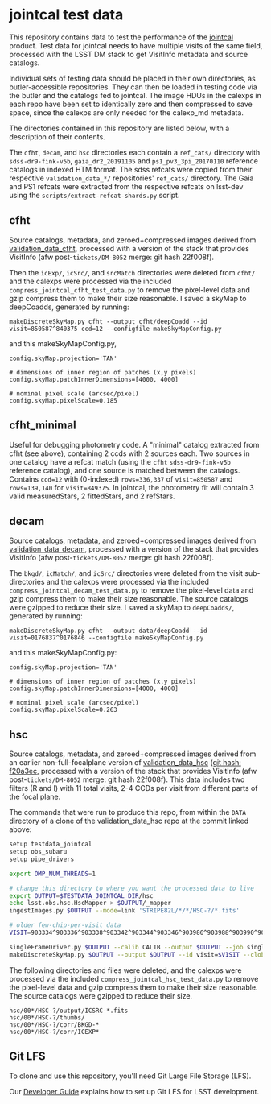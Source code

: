 jointcal test data
==================

This repository contains data to test the performance of the [jointcal](http://github.com/lsst/jointcal) product. Test data for jointcal needs to have multiple visits of the same field, processed with the LSST DM stack to get VisitInfo metadata and source catalogs.

Individual sets of testing data should be placed in their own directories, as butler-accessible repositories. They can then be loaded in testing code via the butler and the catalogs fed to jointcal. The image HDUs in the calexps in each repo have been set to identically zero and then compressed to save space, since the calexps are only needed for the calexp_md metadata.

The directories contained in this repository are listed below, with a description of their contents.

The `cfht`, `decam`, and `hsc` directories each contain a `ref_cats/` directory with `sdss-dr9-fink-v5b`, `gaia_dr2_20191105` and `ps1_pv3_3pi_20170110` reference catalogs in indexed HTM format.
The sdss refcats were copied from their respective `validation_data_*/` repositories' `ref_cats/` directory.
The Gaia and PS1 refcats were extracted from the respective refcats on lsst-dev using the `scripts/extract-refcat-shards.py` script.

cfht
----

Source catalogs, metadata, and zeroed+compressed images derived from [validation_data_cfht](https://github.com/lsst/validation_data_cfht), processed with a version of the stack that provides VisitInfo (afw post-`tickets/DM-8052` merge: git hash 22f008f).

Then the `icExp/`, `icSrc/`, and `srcMatch` directories were deleted from `cfht/` and the calexps were processed via the included `compress_jointcal_cfht_test_data.py` to remove the pixel-level data and gzip compress them to make their size reasonable. I saved a skyMap to deepCoadds, generated by running:

```
makeDiscreteSkyMap.py cfht --output cfht/deepCoadd --id visit=850587^840375 ccd=12 --configfile makeSkyMapConfig.py
```

and this makeSkyMapConfig.py,

```
config.skyMap.projection='TAN'

# dimensions of inner region of patches (x,y pixels)
config.skyMap.patchInnerDimensions=[4000, 4000]

# nominal pixel scale (arcsec/pixel)
config.skyMap.pixelScale=0.185
```

cfht_minimal
------------

Useful for debugging photometry code. A "minimal" catalog extracted from cfht (see above), containing 2 ccds with 2 sources each.
Two sources in one catalog have a refcat match (using the `cfht` `sdss-dr9-fink-v5b` reference catalog), and one source is matched between the catalogs.
Contains `ccd=12` with (0-indexed) `rows=336,337` of `visit=850587` and `rows=139,140` for `visit=849375`.
In jointcal, the photometry fit will contain 3 valid measuredStars, 2 fittedStars, and 2 refStars.

decam
-----

Source catalogs, metadata, and zeroed+compressed images derived from [validation_data_decam](https://github.com/lsst/validation_data_decam), processed with a version of the stack that provides VisitInfo (afw post-`tickets/DM-8052` merge: git hash 22f008f).

The `bkgd/`, `icMatch/`, and `icSrc/` directories were deleted from the visit sub-directories and the calexps were processed via the included `compress_jointcal_decam_test_data.py` to remove the pixel-level data and gzip compress them to make their size reasonable. The source catalogs were gzipped to reduce their size. I saved a skyMap to `deepCoadds/`, generated by running:

```
makeDiscreteSkyMap.py cfht --output data/deepCoadd --id visit=0176837^0176846 --configfile makeSkyMapConfig.py
```

and this makeSkyMapConfig.py:


```
config.skyMap.projection='TAN'

# dimensions of inner region of patches (x,y pixels)
config.skyMap.patchInnerDimensions=[4000, 4000]

# nominal pixel scale (arcsec/pixel)
config.skyMap.pixelScale=0.263
```

hsc
---

Source catalogs, metadata, and zeroed+compressed images derived from an earlier non-full-focalplane version of [validation_data_hsc](https://github.com/lsst/validation_data_hsc) ([git hash: f20a3ec](https://github.com/lsst/validation_data_hsc/commit/f20a3ec9ab1e17b40f46429711ef2d185a4d6596), processed with a version of the stack that provides VisitInfo (afw post-`tickets/DM-8052` merge: git hash 22f008f). This data includes two filters (R and I) with 11 total visits, 2-4 CCDs per visit from different parts of the focal plane.

The commands that were run to produce this repo, from within the `DATA` directory of a clone of the validation_data_hsc repo at the commit linked above:

```bash
setup testdata_jointcal
setup obs_subaru
setup pipe_drivers

export OMP_NUM_THREADS=1

# change this directory to where you want the processed data to live
export OUTPUT=$TESTDATA_JOINTCAL_DIR/hsc
echo lsst.obs.hsc.HscMapper > $OUTPUT/_mapper
ingestImages.py $OUTPUT --mode=link 'STRIPE82L/*/*/HSC-?/*.fits'

# older few-chip-per-visit data
VISIT=903334^903336^903338^903342^903344^903346^903986^903988^903990^904010^904014

singleFrameDriver.py $OUTPUT --calib CALIB --output $OUTPUT --job singleFrame --cores 4 --id visit=$VISIT --clobber-config --clobber-versions
makeDiscreteSkyMap.py $OUTPUT --output $OUTPUT --id visit=$VISIT --clobber-versions
```

The following directories and files were deleted, and the calexps were processed via the included `compress_jointcal_hsc_test_data.py` to remove the pixel-level data and gzip compress them to make their size reasonable. The source catalogs were gzipped to reduce their size.

```
hsc/00*/HSC-?/output/ICSRC-*.fits
hsc/00*/HSC-?/thumbs/
hsc/00*/HSC-?/corr/BKGD-*
hsc/00*/HSC-?/corr/ICEXP*
```

Git LFS
-------

To clone and use this repository, you'll need Git Large File Storage (LFS).

Our [Developer Guide](http://developer.lsst.io/en/latest/tools/git_lfs.html)
explains how to set up Git LFS for LSST development.
